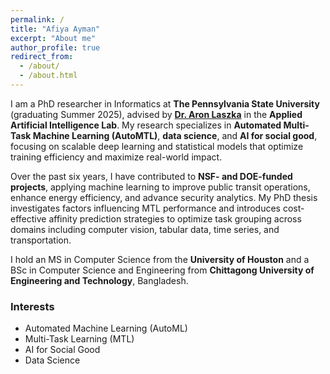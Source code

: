```yaml
---
permalink: /
title: "Afiya Ayman"
excerpt: "About me"
author_profile: true
redirect_from: 
  - /about/
  - /about.html
---
```


[//]: # (I am a PhD candidate at The Pennsylvania State University in the College of Information Sciences and Technology. I am passionate about contemporary computational sciences, particularly automated machine learning &#40;AutoML&#41; and data science. As a Graduate Research Assistant working with Dr. Aron Laszka in the [Applied Artificial Intelligence Lab]&#40;https://aronlaszka.com/&#41;, I am thrilled to be part of a team pushing the boundaries of innovation in these fields.)

[//]: # ()
[//]: # (Before joining Penn State, I completed my MS in Computer Science at the University of Houston in August 2022. I also earned my Bachelor's in Computer Science and Engineering from Chittagong University of Engineering and Technology in Bangladesh.)

[//]: # ()
[//]: # (My research focuses on advanced machine learning and AutoML techniques to address real-world challenges. For my PhD thesis, I am investigating factors influencing Multi-Task Learning &#40;MTL&#41; performance and designing a cost-effective affinity prediction strategy that leverages task relationships to optimize task grouping and maximize performance gains. Additionally, I have contributed to multiple NSF-funded projects, applying neural networks and other machine learning techniques to redesign the operational planning of regional transportation authorities, making them more energy-efficient and environmentally friendly. I am committed to combining computational methods with domain expertise to create a meaningful societal impact.)

[//]: # ()
[//]: # (In my free time, I enjoy reading, hiking, traveling, and exploring new places. I also appreciate intellectually stimulating TV series and movies. Thank you for taking the time to learn a bit about me!)

[//]: # (I am a recent PhD graduate &#40;Summer 2025&#41; from The Pennsylvania State University's College of Information Sciences and Technology. )

[//]: # (I am passionate about contemporary computational sciences, particularly automated machine learning &#40;AutoML&#41;; and data science.)

[//]: # (I have been working as a Graduate Research Assistant in the [Applied Artificial Intelligence Lab]&#40;https://aronlaszka.com/&#41; under Dr. Aron Laszka.)

[//]: # ()
[//]: # (Before my PhD, I completed my MS in Computer Science from the University of Houston and a BS in Computer Science and Engineering from Chittagong University of Engineering and Technology.)

[//]: # ()
[//]: # (My research focuses on advancing machine learning and AutoML to solve real-world problems. My PhD thesis explores automated multi-task learning &#40;AutoMTL&#41;, aiming to create cost-effective methods for optimizing the MTL performance gains. I have also contributed to multiple NSF and DOE-funded projects, using machine learning techniques to improve the efficiency of regional transportation systems. )

[//]: # (My goal is to combine computational methods with domain expertise to create a meaningful societal impact.)

I am a PhD researcher in Informatics at **The Pennsylvania State University** (graduating Summer 2025), advised by [**Dr. Aron Laszka**](https://aronlaszka.com/) in the **Applied Artificial Intelligence Lab**. My research specializes in **Automated Multi-Task Machine Learning (AutoMTL)**, **data science**, and **AI for social good**, focusing on scalable deep learning and statistical models that optimize training efficiency and maximize real-world impact.

[//]: # (I am a PhD researcher in Informatics at **The Pennsylvania State University** &#40;graduating Summer 2025&#41;, specializing in **Automated Multi-Task Machine Learning &#40;AutoMTL&#41;**, **data science**, and **AI for social good**. My work focuses on developing scalable deep learning and statistical models, with a strong emphasis on optimizing training efficiency and maximizing real-world impact.)

Over the past six years, I have contributed to **NSF- and DOE-funded projects**, applying machine learning to improve public transit operations, enhance energy efficiency, and advance security analytics. My PhD thesis investigates factors influencing MTL performance and introduces cost-effective affinity prediction strategies to optimize task grouping across domains including computer vision, tabular data, time series, and transportation.

I hold an MS in Computer Science from the **University of Houston** and a BSc in Computer Science and Engineering from **Chittagong University of Engineering and Technology**, Bangladesh.  

[//]: # (Outside of research, I enjoy reading, hiking, traveling, and exploring thought-provoking films and TV series.)


[//]: # (I have a particular interest in fiction books and I like to explore new places outdoors. I also prefer intellectually stimulating TV series and movies. )
### Interests

* Automated Machine Learning (AutoML)
* Multi-Task Learning (MTL)
* AI for Social Good
* Data Science

